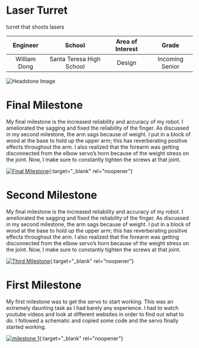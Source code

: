 # Laser Turret
 
 turret that shoots lasers

| **Engineer** | **School** | **Area of Interest** | **Grade** |
|:--:|:--:|:--:|:--:|
| William Dong | Santa Teresa High School | Design | Incoming Senior

![Headstone Image](https://bluestampengineering.com/wp-content/uploads/2016/05/improve.jpg)
  
# Final Milestone
My final milestone is the increased reliability and accuracy of my robot. I ameliorated the sagging and fixed the reliability of the finger. As discussed in my second milestone, the arm sags because of weight. I put in a block of wood at the base to hold up the upper arm; this has reverberating positive effects throughout the arm. I also realized that the forearm was getting disconnected from the elbow servo’s horn because of the weight stress on the joint. Now, I make sure to constantly tighten the screws at that joint. 

[![Final Milestone](https://res.cloudinary.com/marcomontalbano/image/upload/v1612573869/video_to_markdown/images/youtube--F7M7imOVGug-c05b58ac6eb4c4700831b2b3070cd403.jpg )](https://www.youtube.com/watch?v=F7M7imOVGug&feature=emb_logo "Final Milestone"){:target="_blank" rel="noopener"}

# Second Milestone
My final milestone is the increased reliability and accuracy of my robot. I ameliorated the sagging and fixed the reliability of the finger. As discussed in my second milestone, the arm sags because of weight. I put in a block of wood at the base to hold up the upper arm; this has reverberating positive effects throughout the arm. I also realized that the forearm was getting disconnected from the elbow servo’s horn because of the weight stress on the joint. Now, I make sure to constantly tighten the screws at that joint.

[![Third Milestone](https://res.cloudinary.com/marcomontalbano/image/upload/v1612574014/video_to_markdown/images/youtube--y3VAmNlER5Y-c05b58ac6eb4c4700831b2b3070cd403.jpg)](https://www.youtube.com/watch?v=y3VAmNlER5Y&feature=emb_logo "Second Milestone"){:target="_blank" rel="noopener"}
# First Milestone
  

My first milestone was to get the servo to start working. This was an extremely daunting task as I had barely any experience. I had to watch youtube videos and look at different websites in order to find out what to do. I followed a schematic and copied some code and the servo finally started working. 

[![milestone 1](https://res.cloudinary.com/marcomontalbano/image/upload/v1657552156/video_to_markdown/images/youtube--6a0MWJREZKs-c05b58ac6eb4c4700831b2b3070cd403.jpg)](https://www.youtube.com/watch?v=6a0MWJREZKs&feature=youtu.be "milestone 1"){:target="_blank" rel="noopener"}

